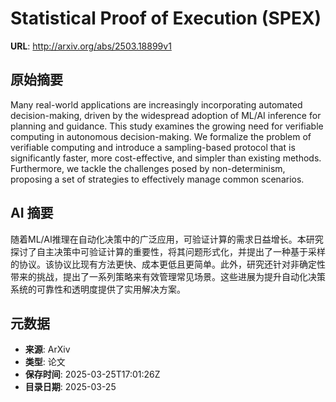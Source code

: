 # Statistical Proof of Execution (SPEX)

**URL**: http://arxiv.org/abs/2503.18899v1

## 原始摘要

Many real-world applications are increasingly incorporating automated
decision-making, driven by the widespread adoption of ML/AI inference for
planning and guidance. This study examines the growing need for verifiable
computing in autonomous decision-making. We formalize the problem of verifiable
computing and introduce a sampling-based protocol that is significantly faster,
more cost-effective, and simpler than existing methods. Furthermore, we tackle
the challenges posed by non-determinism, proposing a set of strategies to
effectively manage common scenarios.


## AI 摘要

随着ML/AI推理在自动化决策中的广泛应用，可验证计算的需求日益增长。本研究探讨了自主决策中可验证计算的重要性，将其问题形式化，并提出了一种基于采样的协议。该协议比现有方法更快、成本更低且更简单。此外，研究还针对非确定性带来的挑战，提出了一系列策略来有效管理常见场景。这些进展为提升自动化决策系统的可靠性和透明度提供了实用解决方案。

## 元数据

- **来源**: ArXiv
- **类型**: 论文
- **保存时间**: 2025-03-25T17:01:26Z
- **目录日期**: 2025-03-25

